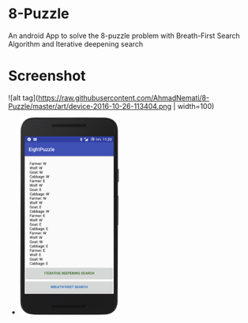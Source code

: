 # 8-Puzzle
An android App to solve the 8-puzzle problem with  Breath-First Search Algorithm and Iterative deepening search 
# Screenshot
![alt tag](https://raw.githubusercontent.com/AhmadNemati/8-Puzzle/master/art/device-2016-10-26-113404.png | width=100)

  - <img src="https://raw.githubusercontent.com/AhmadNemati/8-Puzzle/master/art/device-2016-10-26-113404.png" alt=""  width="200" height="400" />
